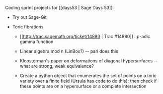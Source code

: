 Coding sprint projects for [[days53 | Sage Days 53]].


 * Try out Sage-Git

 * Toric fibrations

   * [[http://trac.sagemath.org/ticket/14880 | Trac #14880]] : p-adic gamma function 

   * Linear algebra mod n (LinBox?) -- pari does this
  
   * Kloosterman's paper on deformations of diagonal hypersurfaces -- what are strong, weak equivalence? 
  
   * Create a python object that enumerates the set of points on a toric variety over a finite field (Ursula has code to do this); then check if these points are on a hypersurface or a complete intersection
